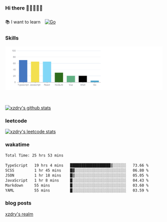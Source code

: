 ### Hi there 👋👋👋👋👋

 :books: I want to learn <a href="https://go.dev/" target="_blank"><img style="margin: 10px" src="https://profilinator.rishav.dev/skills-assets/go-original.svg" alt="Go" height="50" /></a>  

### Skills
![](img/2022-09-05-22-04-20.png)

<br />

[![xzdry's github stats](https://github-readme-stats.vercel.app/api?username=xzdry&count_private=true&show_icons=true&theme=vue)](https://github.com/xzdry)

### leetcode
[![xzdry's leetcode stats](https://leetcard.jacoblin.cool/xzdry-2?theme=light&font=Anek%20Kannada&site=cn)](https://leetcode.cn/u/xzdry-2/)

### wakatime
<!--START_SECTION:waka-->

```text
Total Time: 25 hrs 53 mins

TypeScript   19 hrs 4 mins   ██████████████████▒░░░░░░   73.66 %
SCSS         1 hr 45 mins    █▓░░░░░░░░░░░░░░░░░░░░░░░   06.80 %
JSON         1 hr 18 mins    █▒░░░░░░░░░░░░░░░░░░░░░░░   05.05 %
JavaScript   1 hr 8 mins     █░░░░░░░░░░░░░░░░░░░░░░░░   04.43 %
Markdown     55 mins         █░░░░░░░░░░░░░░░░░░░░░░░░   03.60 %
YAML         55 mins         █░░░░░░░░░░░░░░░░░░░░░░░░   03.59 %
```

<!--END_SECTION:waka-->

### blog posts
[xzdry's realm](https://www.justdry.net/)

